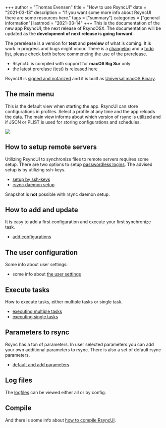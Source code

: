 +++
author = "Thomas Evensen"
title = "How to use RsyncUI"
date = "2021-03-13"
description = "If you want some more info about RsyncUI there are some resources here."
tags = ["summary"]
categories = ["general information"]
lastmod = "2021-03-14"
+++
This is the documentation of the new app RsyncUI, the next release of RsyncOSX. The documentation will be updated as the **development of next release is going forward**.

The prerelease is a version for **test** and **preview** of what is coming. It is work in progress and bugs might occur. There is a [changelog](/post/changelog/) and a [todo list](/post/todo/), please check both before commencing the use of the prerelease.

- RsyncUI is compiled with support for **macOS Big Sur** only
- the latest prerelase (test) is [released here](https://github.com/rsyncOSX/RsyncUI/releases)

RsyncUI is [signed and notarized](/post/notarized/) and it is built as [Universal macOS Binary](https://developer.apple.com/documentation/xcode/building_a_universal_macos_binary).

## The main menu

This is the default view when starting the app. RsyncUI can store configurations in profiles. Select a profile at any time and the app reloads the data. The main view informs about which version of rsync is utilized and if JSON or PLIST is used for storing configurations and schedules.

![](/images/start/start.png)

## How to setup remote servers

Utilizing RsyncUI to synchronize files to remote servers requires some setup. There are two options to setup [passwordless logins](/post/remotelogins/). The advised setup is by utilizing ssh-keys.

- [setup by ssh-keys](/post/ssh/)
- [rsync daemon setup](/post/rsyncdaemon/)

Snapshot is **not** possible with rsync daemon setup.

## How to add and update

It is easy to add a first configuration and execute your first synchronize task.

- [add configurations](/post/addconfigurations/)

## The user configuration

Some info about user settings:

- some info about [the user settings](/post/userconfiguration/)

## Execute tasks

How to execute tasks, either multiple tasks or single task.

- [executing multiple tasks](/post/multipletasks/)
- [executing single tasks](/post/singletask/)

## Parameters to rsync

Rsync has a ton of parameters. In user selected parameters you can add your own additional parameters to rsync. There is also a set of default rsync parameters.

- [default and add parameters](/post/rsyncparameters)

## Log files

The [logfiles](/post/logging/) can be viewed either all or by config.

## Compile

And there is some info about [how to compile RsyncUI](/post/compile/).

